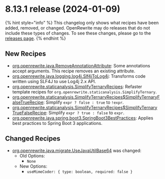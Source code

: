 # 8.13.1 release (2024-01-09)

{% hint style="info" %}
This changelog only shows what recipes have been added, removed, or changed. OpenRewrite may do releases that do not include these types of changes. To see these changes, please go to the [releases page](https://github.com/openrewrite/rewrite/releases).
{% endhint %}

## New Recipes

* [org.openrewrite.java.RemoveAnnotationAttribute](https://docs.openrewrite.org/recipes/java/removeannotationattribute): Some annotations accept arguments. This recipe removes an existing attribute. 
* [org.openrewrite.java.logging.log4j.Slf4jToLog4j](https://docs.openrewrite.org/recipes/java/logging/log4j/slf4jtolog4j): Transforms code written using SLF4J to use Log4j 2.x API. 
* [org.openrewrite.staticanalysis.SimplifyTernaryRecipes](https://docs.openrewrite.org/recipes/staticanalysis/simplifyternaryrecipes): Refaster template recipes for `org.openrewrite.staticanalysis.SimplifyTernary`. 
* [org.openrewrite.staticanalysis.SimplifyTernaryRecipes$SimplifyTernaryFalseTrueRecipe](https://docs.openrewrite.org/recipes/staticanalysis/simplifyternaryrecipesusdsimplifyternaryfalsetruerecipe): Simplify `expr ? false : true` to `!expr`. 
* [org.openrewrite.staticanalysis.SimplifyTernaryRecipes$SimplifyTernaryTrueFalseRecipe](https://docs.openrewrite.org/recipes/staticanalysis/simplifyternaryrecipesusdsimplifyternarytruefalserecipe): Simplify `expr ? true : false` to `expr`.
*  [org.openrewrite.java.spring.boot3.SpringBoot3BestPractices](https://docs.openrewrite.org/recipes/java/spring/boot3/springboot3bestpractices): Applies best practices to Spring Boot 3 applications.

## Changed Recipes

* [org.openrewrite.java.migrate.UseJavaUtilBase64](https://docs.openrewrite.org/recipes/java/migrate/usejavautilbase64) was changed:
  * Old Options:
    * `None`
  * New Options:
    * `useMimeCoder: { type: boolean, required: false }`